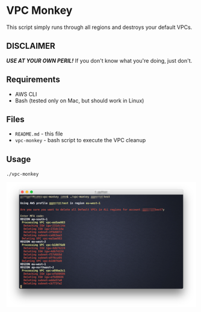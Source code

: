# VPC Monkey

This script simply runs through all regions and destroys your default VPCs.

## DISCLAIMER

***USE AT YOUR OWN PERIL!*** If you don't know what you're doing, just don't.

## Requirements

- AWS CLI
- Bash (tested only on Mac, but should work in Linux)

## Files

- `README.md` - this file
- `vpc-monkey` - bash script to execute the VPC cleanup

## Usage

`./vpc-monkey`

![VPC Monkey](vpc-monkey.png "VPC Monkey")
